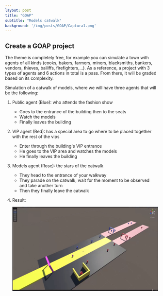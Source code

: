 ```yaml
---
layout: post
title: "GOAP"
subtitle: "Models catwalk"
background: '/img/posts/GOAP/Captura1.png'
---
```

## Create a GOAP project

The theme is completely free, for example you can simulate a town with agents of all kinds (cooks, bakers, farmers, miners, blacksmiths, bankers, vendors, thieves, bailiffs, firefighters,...). As a reference, a project with 3 types of agents and 6 actions in total is a pass. From there, it will be graded based on its complexity.

Simulation of a catwalk of models, where we will have three agents that will be the following:
     
1. Public agent (Blue): who attends the fashion show

      - Goes to the entrance of the building then to the seats
      - Watch the models
      - Finally leaves the building   
      
2. VIP agent (Red): has a special area to go where to be placed together with the rest of the vips

      - Enter through the building's VIP entrance
      - He goes to the VIP area and watches the models
      - He finally leaves the building
   
3. Models agent (Rose): the stars of the catwalk
       
      - They head to the entrance of your walkway
      - They parade on the catwalk, wait for the moment to be observed and take another turn
      - Then they finally leave the catwalk
       
4. Result:

      ![gif ejercicio 4](/img/posts/GOAP/gif.gif)
      